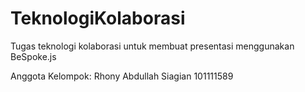 TeknologiKolaborasi
===================
Tugas teknologi kolaborasi untuk membuat presentasi menggunakan BeSpoke.js

Anggota Kelompok: Rhony Abdullah Siagian      101111589
